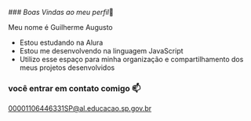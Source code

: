 *### Boas Vindas ao meu perfil*💙

Meu nome é Guilherme Augusto

- Estou estudando na Alura
- Estou me desenvolvendo na linguagem JavaScript
- Utilizo esse espaço para minha organização e compartilhamento dos meus projetos desenvolvidos

### você entrar em contato comigo 📫
00001106446331SP@al.educacao.sp.gov.br
